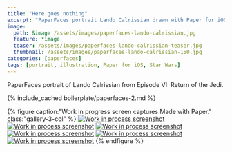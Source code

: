 ```yaml
---
title: "Here goes nothing"
excerpt: "PaperFaces portrait Lando Calrissian drawn with Paper for iOS on an iPad."
image: 
  path: &image /assets/images/paperfaces-lando-calrissian.jpg 
  feature: *image
  teaser: /assets/images/paperfaces-lando-calrissian-teaser.jpg
  thumbnail: /assets/images/paperfaces-lando-calrissian-150.jpg
categories: [paperfaces]
tags: [portrait, illustration, Paper for iOS, Star Wars]
---
```


PaperFaces portrait of Lando Calrissian from Episode VI: Return of the Jedi.

{% include_cached boilerplate/paperfaces-2.md %}

{% figure caption:"Work in progress screen captures Made with Paper." class:"gallery-3-col" %}
[![Work in process screenshot](/assets/images/paperfaces-lando-calrissian-process-1-600.jpg)](/assets/images/paperfaces-lando-calrissian-process-1-lg.jpg) [![Work in process screenshot](/assets/images/paperfaces-lando-calrissian-process-2-600.jpg)](/assets/images/paperfaces-lando-calrissian-process-2-lg.jpg) [![Work in process screenshot](/assets/images/paperfaces-lando-calrissian-process-3-600.jpg)](/assets/images/paperfaces-lando-calrissian-process-3-lg.jpg) [![Work in process screenshot](/assets/images/paperfaces-lando-calrissian-process-4-600.jpg)](/assets/images/paperfaces-lando-calrissian-process-4-lg.jpg) [![Work in process screenshot](/assets/images/paperfaces-lando-calrissian-process-5-600.jpg)](/assets/images/paperfaces-lando-calrissian-process-5-lg.jpg) [![Work in process screenshot](/assets/images/paperfaces-lando-calrissian-process-6-600.jpg)](/assets/images/paperfaces-lando-calrissian-process-6-lg.jpg)
{% endfigure %}
